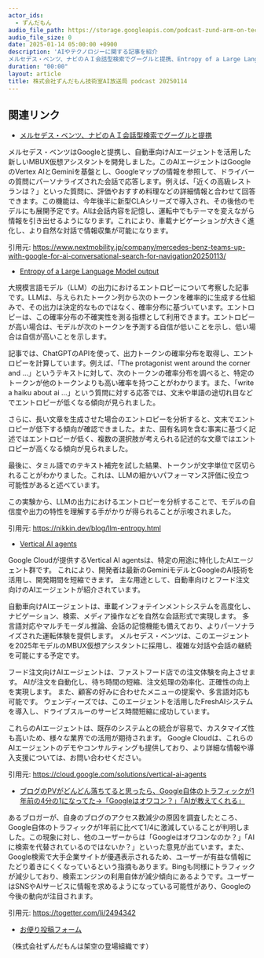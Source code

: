 ```yaml
---
actor_ids:
  - ずんだもん
audio_file_path: https://storage.googleapis.com/podcast-zund-arm-on-tech/audio/株式会社ずんだもん技術室AI放送局_podcast_20250114.mp3
audio_file_size: 0
date: 2025-01-14 05:00:00 +0900
description: 'AIやテクノロジーに関する記事を紹介  
メルセデス・ベンツ、ナビのＡＩ会話型検索でグーグルと提携、Entropy of a Large Language Model output、Vertical AI agents、ブログのPVがどんどん落ちてると思ったら、Google自体のトラフィックが1年前の4分の1になってた→「Googleはオワコン？」「AIが教えてくれる」'
duration: "00:00"
layout: article
title: 株式会社ずんだもん技術室AI放送局 podcast 20250114
---
```


## 関連リンク


- [メルセデス・ベンツ、ナビのＡＩ会話型検索でグーグルと提携](https://www.nextmobility.jp/company/mercedes-benz-teams-up-with-google-for-ai-conversational-search-for-navigation20250113/)  


メルセデス・ベンツはGoogleと提携し、自動車向けAIエージェントを活用した新しいMBUX仮想アシスタントを開発しました。このAIエージェントはGoogleのVertex AIとGeminiを基盤とし、Googleマップの情報を参照して、ドライバーの質問にパーソナライズされた会話で応答します。例えば、「近くの高級レストランは？」といった質問に、評価やおすすめ料理などの詳細情報と合わせて回答できます。この機能は、今年後半に新型CLAシリーズで導入され、その後他のモデルにも展開予定です。AIは会話内容を記憶し、運転中でもテーマを変えながら情報を引き出せるようになります。これにより、車載ナビゲーションが大きく進化し、より自然な対話で情報収集が可能になります。


引用元: https://www.nextmobility.jp/company/mercedes-benz-teams-up-with-google-for-ai-conversational-search-for-navigation20250113/


- [Entropy of a Large Language Model output](https://nikkin.dev/blog/llm-entropy.html)  


大規模言語モデル（LLM）の出力におけるエントロピーについて考察した記事です。LLMは、与えられたトークン列から次のトークンを確率的に生成する仕組みで、その出力は決定的なものではなく、確率分布に基づいています。エントロピーは、この確率分布の不確実性を測る指標として利用できます。エントロピーが高い場合は、モデルが次のトークンを予測する自信が低いことを示し、低い場合は自信が高いことを示します。

記事では、ChatGPTのAPIを使って、出力トークンの確率分布を取得し、エントロピーを計算しています。例えば、「The protagonist went around the corner and …」というテキストに対して、次のトークンの確率分布を調べると、特定のトークンが他のトークンよりも高い確率を持つことがわかります。また、「write a haiku about ai …」という質問に対する応答では、文末や単語の途切れ目などでエントロピーが低くなる傾向が見られました。

さらに、長い文章を生成させた場合のエントロピーを分析すると、文末でエントロピーが低下する傾向が確認できました。また、固有名詞を含む事実に基づく記述ではエントロピーが低く、複数の選択肢が考えられる記述的な文章ではエントロピーが高くなる傾向が見られました。

最後に、タミル語でのテキスト補完を試した結果、トークンが文字単位で区切られることがわかりました。これは、LLMの細かいパフォーマンス評価に役立つ可能性があると述べています。

この実験から、LLMの出力におけるエントロピーを分析することで、モデルの自信度や出力の特性を理解する手がかりが得られることが示唆されました。


引用元: https://nikkin.dev/blog/llm-entropy.html


- [Vertical AI agents](https://cloud.google.com/solutions/vertical-ai-agents)  


Google Cloudが提供するVertical AI agentsは、特定の用途に特化したAIエージェント群です。
これにより、開発者は最新のGeminiモデルとGoogleのAI技術を活用し、開発期間を短縮できます。
主な用途として、自動車向けとフード注文向けのAIエージェントが紹介されています。

自動車向けAIエージェントは、車載インフォテインメントシステムを高度化し、ナビゲーション、検索、メディア操作などを自然な会話形式で実現します。
多言語対応やマルチモーダル推論、会話の記憶機能も備えており、よりパーソナライズされた運転体験を提供します。
メルセデス・ベンツは、このエージェントを2025年モデルのMBUX仮想アシスタントに採用し、複雑な対話や会話の継続を可能にする予定です。

フード注文向けAIエージェントは、ファストフード店での注文体験を向上させます。
AIが注文を自動化し、待ち時間の短縮、注文処理の効率化、正確性の向上を実現します。
また、顧客の好みに合わせたメニューの提案や、多言語対応も可能です。
ウェンディーズでは、このエージェントを活用したFreshAIシステムを導入し、ドライブスルーのサービス時間短縮に成功しています。

これらのAIエージェントは、既存のシステムとの統合が容易で、カスタマイズ性も高いため、様々な業界での活用が期待されます。
Google Cloudは、これらのAIエージェントのデモやコンサルティングも提供しており、より詳細な情報や導入支援については、お問い合わせください。


引用元: https://cloud.google.com/solutions/vertical-ai-agents


- [ブログのPVがどんどん落ちてると思ったら、Google自体のトラフィックが1年前の4分の1になってた→「Googleはオワコン？」「AIが教えてくれる」](https://togetter.com/li/2494342)  


あるブロガーが、自身のブログのアクセス数減少の原因を調査したところ、Google自体のトラフィックが1年前に比べて1/4に激減していることが判明しました。この現象に対し、他のユーザーからは「Googleはオワコンなのか？」「AIに検索を代替されているのではないか？」といった意見が出ています。また、Google検索で大手企業サイトが優遇表示されるため、ユーザーが有益な情報にたどり着きにくくなっているという指摘もあります。Bingも同様にトラフィックが減少しており、検索エンジンの利用自体が減少傾向にあるようです。ユーザーはSNSやAIサービスに情報を求めるようになっている可能性があり、Googleの今後の動向が注目されます。


引用元: https://togetter.com/li/2494342



- [お便り投稿フォーム](https://forms.gle/ffg4JTfqdiqK62qf9)

（株式会社ずんだもんは架空の登場組織です）
